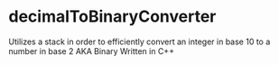 # decimalToBinaryConverter
Utilizes a stack in order to efficiently convert an integer in base 10 to a number in base 2 AKA Binary
Written in C++

